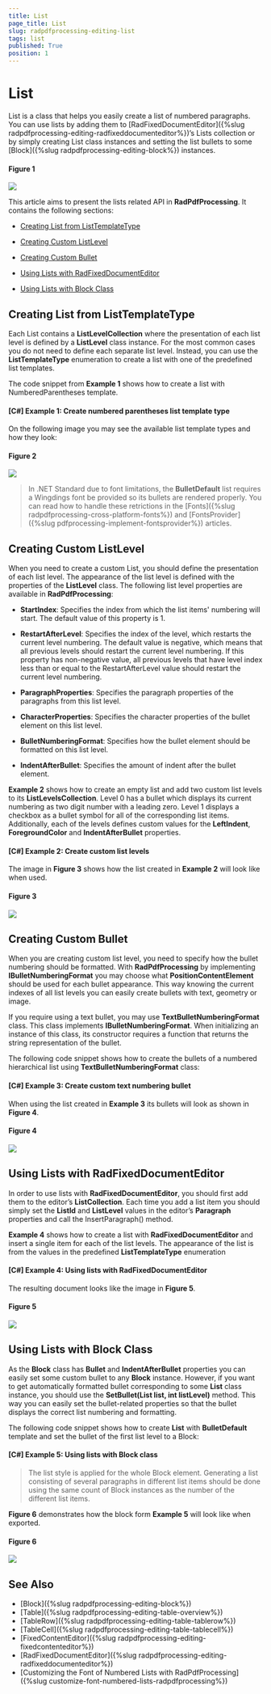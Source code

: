 ```yaml
---
title: List
page_title: List
slug: radpdfprocessing-editing-list
tags: list
published: True
position: 1
---
```


# List

List is a class that helps you easily create a list of numbered paragraphs. You can use lists by adding them to [RadFixedDocumentEditor]({%slug radpdfprocessing-editing-radfixeddocumenteditor%})’s Lists collection or by simply creating List class instances and setting the list bullets to some [Block]({%slug radpdfprocessing-editing-block%}) instances.

#### Figure 1
![](images/RadPdfProcessing_Editing_List_01.png)


This article aims to present the lists related API in __RadPdfProcessing__. It contains the following sections:

* [Creating List from ListTemplateType](#creating-list-from-listtemplatetype)

* [Creating Custom ListLevel](#creating-custom-listlevel)

* [Creating Custom Bullet](#creating-custom-bullet)

* [Using Lists with RadFixedDocumentEditor](#using-lists-with-radfixeddocumenteditor)

* [Using Lists with Block Class](#using-lists-with-block-class)


## Creating List from ListTemplateType

Each List contains a __ListLevelCollection__ where the presentation of each list level is defined by a __ListLevel__ class instance. For the most common cases you do not need to define each separate list level. Instead, you can use the __ListTemplateType__ enumeration to create a list with one of the predefined list templates.

The code snippet from __Example 1__ shows how to create a list with NumberedParentheses template.

#### __[C#] Example 1: Create numbered parentheses list template type__

<snippet id='pdf-list-numbered-parentheses'/>

On the following image you may see the available list template types and how they look:

#### Figure 2
![](images/RadPdfProcessing_Editing_List_02.png)

>In .NET Standard due to font limitations, the **BulletDefault** list requires a Wingdings font be provided so its bullets are rendered properly. You can read how to handle these retrictions in the [Fonts]({%slug radpdfprocessing-cross-platform-fonts%}) and [FontsProvider]({%slug pdfprocessing-implement-fontsprovider%}) articles.

## Creating Custom ListLevel


When you need to create a custom List, you should define the presentation of each list level. The appearance of the list level is defined with the properties of the __ListLevel__ class. The following list level properties are available in __RadPdfProcessing__:

* __StartIndex__: Specifies the index from which the list items' numbering will start. The default value of this property is 1.

* __RestartAfterLevel__: Specifies the index of the level, which restarts the current level numbering. The default value is negative, which means that all previous levels should restart the current level numbering. If this property has non-negative value, all previous levels that have level index less than or equal to the RestartAfterLevel value should restart the current level numbering.

* __ParagraphProperties__: Specifies the paragraph properties of the paragraphs from this list level.

* __CharacterProperties__: Specifies the character properties of the bullet element on this list level.

* __BulletNumberingFormat__: Specifies how the bullet element should be formatted on this list level.

* __IndentAfterBullet__: Specifies the amount of indent after the bullet element.


__Example 2__ shows how to create an empty list and add two custom list levels to its __ListLevelsCollection__. Level 0 has a bullet which displays its current numbering as two digit number with a leading zero. Level 1 displays a checkbox as a bullet symbol for all of the corresponding list items. Additionally, each of the levels defines custom values for the __LeftIndent__, __ForegroundColor__ and __IndentAfterBullet__ properties. 

#### __[C#] Example 2: Create custom list levels__

<snippet id='pdf-list-custom-levels'/>

The image in __Figure 3__ shows how the list created in __Example 2__ will look like when used.

#### Figure 3
![](images/RadPdfProcessing_Editing_List_03.png)

## Creating Custom Bullet

When you are creating custom list level, you need to specify how the bullet numbering should be formatted. With __RadPdfProcessing__ by implementing __IBulletNumberingFormat__ you may choose what __PositionContentElement__ should be used for each bullet appearance. This way knowing the current indexes of all list levels you can easily create bullets with text, geometry or image.

If you require using a text bullet, you may use __TextBulletNumberingFormat__ class. This class implements __IBulletNumberingFormat__. When initializing an instance of this class, its constructor requires a function that returns the string representation of the bullet.

The following code snippet shows how to create the bullets of a numbered hierarchical list using __TextBulletNumberingFormat__ class:

#### __[C#] Example 3: Create custom text numbering bullet__

<snippet id='pdf-list-custom-numbering-bullet'/>

When using the list created in __Example 3__ its bullets will look as shown in __Figure 4__.

#### Figure 4
![](images/RadPdfProcessing_Editing_List_04.png)


## Using Lists with RadFixedDocumentEditor

In order to use lists with __RadFixedDocumentEditor__, you should first add them to the editor’s __ListCollection__. Each time you add a list item you should simply set the __ListId__ and __ListLevel__ values in the editor’s __Paragraph__ properties and call the InsertParagraph() method.

__Example 4__ shows how to create a list with __RadFixedDocumentEditor__ and insert a single item for each of the list levels. The appearance of the list is from the values in the predefined __ListTemplateType__ enumeration

#### __[C#] Example 4: Using lists with RadFixedDocumentEditor__

<snippet id='pdf-list-using-raddocumentfixededitor'/>

The resulting document looks like the image in **Figure 5**.

#### Figure 5
![](images/RadPdfProcessing_Editing_List_05.png)


## Using Lists with Block Class

As the __Block__ class has __Bullet__ and __IndentAfterBullet__ properties you can easily set some custom bullet to any __Block__ instance. However, if you want to get automatically formatted bullet corresponding to some __List__ class instance, you should use the __SetBullet(List list, int listLevel)__ method. This way you can easily set the bullet-related properties so that the bullet displays the correct list numbering and formatting.

The following code snippet shows how to create __List__ with __BulletDefault__ template and set the bullet of the first list level to a Block:


#### __[C#] Example 5: Using lists with Block class__

<snippet id='pdf-list-using-with-blocks'/>

>The list style is applied for the whole Block element. Generating a list consisting of several paragraphs in different list items should be done using the same count of Block instances as the number of the different list items.

**Figure 6** demonstrates how the block form __Example 5__ will look like when exported.

#### Figure 6
![](images/RadPdfProcessing_Editing_List_06.png)


## See Also

* [Block]({%slug radpdfprocessing-editing-block%})
* [Table]({%slug radpdfprocessing-editing-table-overview%})
* [TableRow]({%slug radpdfprocessing-editing-table-tablerow%})
* [TableCell]({%slug radpdfprocessing-editing-table-tablecell%})
* [FixedContentEditor]({%slug radpdfprocessing-editing-fixedcontenteditor%})
* [RadFixedDocumentEditor]({%slug radpdfprocessing-editing-radfixeddocumenteditor%})
* [Customizing the Font of Numbered Lists with RadPdfProcessing]({%slug customize-font-numbered-lists-radpdfprocessing%})
